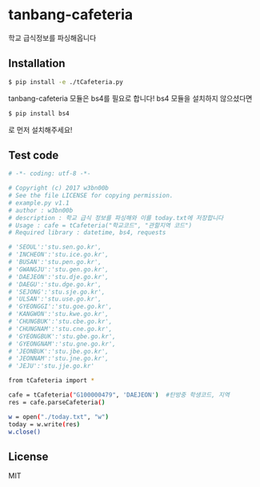# tanbang-cafeteria

학교 급식정보를 파싱해옵니다

## Installation
```sh
$ pip install -e ./tCafeteria.py
```

tanbang-cafeteria 모듈은 bs4를 필요로 합니다!
bs4 모듈을 설치하지 않으셨다면
```sh
$ pip install bs4
```
로 먼저 설치해주세요!
## Test code
```sh
# -*- coding: utf-8 -*- 

# Copyright (c) 2017 w3bn00b
# See the file LICENSE for copying permission.
# example.py v1.1
# author : w3bn00b
# description : 학교 급식 정보를 파싱해와 이를 today.txt에 저장합니다
# Usage : cafe = tCafeteria("학교코드", "관할지역 코드")
# Required library : datetime, bs4, requests

# 'SEOUL':'stu.sen.go.kr',
# 'INCHEON':'stu.ice.go.kr',
# 'BUSAN':'stu.pen.go.kr',
# 'GWANGJU':'stu.gen.go.kr',
# 'DAEJEON':'stu.dje.go.kr',
# 'DAEGU':'stu.dge.go.kr',
# 'SEJONG':'stu.sje.go.kr',
# 'ULSAN':'stu.use.go.kr',
# 'GYEONGGI':'stu.goe.go.kr',
# 'KANGWON':'stu.kwe.go.kr',
# 'CHUNGBUK':'stu.cbe.go.kr',
# 'CHUNGNAM':'stu.cne.go.kr',
# 'GYEONGBUK':'stu.gbe.go.kr',
# 'GYEONGNAM':'stu.gne.go.kr',
# 'JEONBUK':'stu.jbe.go.kr',
# 'JEONNAM':'stu.jne.go.kr',
# 'JEJU':'stu.jje.go.kr'

from tCafeteria import *

cafe = tCafeteria("G100000479", 'DAEJEON')	#탄방중 학생코드, 지역
res = cafe.parseCafeteria()

w = open("./today.txt", "w")
today = w.write(res)
w.close()
```

## License
MIT

